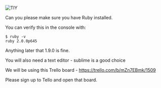 ![TIY](http://theironyard.com/images/home/tiy-logo.png)

Can you please make sure you have Ruby installed. 

You can verify this in the console with:
```
$ ruby -v
ruby 2.0.0p645
```

Anything later that 1.9.0 is fine.

You will also need a text editor - sublime is a good choice

We will be using this Trello board - https://trello.com/b/mZn7EBmk/1509

Please sign up to Tello and open that board. 
